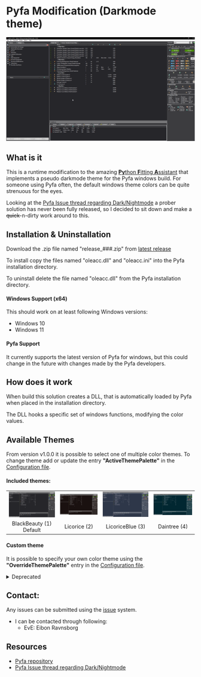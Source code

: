 # Pyfa Modification (Darkmode theme)
![Pyfa Modifications (Darkmode theme)](./_img/pyfa_mod_01_BlackBeauty.png)

## What is it
This is a runtime modification to the amazing [**Py**thon **F**itting **A**ssistant](https://github.com/pyfa-org/Pyfa) that implements a pseudo darkmode theme for the Pyfa windows build.
For someone using Pyfa often, the default windows theme colors can be quite strenuous for the eyes. 

Looking at the [Pyfa Issue thread regarding Dark/Nightmode](https://github.com/pyfa-org/Pyfa/issues/1206) a prober solution has never been fully released, so I decided to sit down and make a ~~quick~~-n-dirty work around to this.


## Installation & Uninstallation
Download the .zip file named "release_###.zip" from [latest release](https://github.com/Eivonz/Pyfa-Mod/releases/latest)

To install copy the files named "oleacc.dll" and "oleacc.ini" into the Pyfa installation directory.

To uninstall delete the file named "oleacc.dll" from the Pyfa installation directory.


#### Windows Support (x64)
This should work on at least following Windows versions:
* Windows 10
* Windows 11

#### Pyfa Support
It currently supports the latest version of Pyfa for windows, but this could change in the future with changes made by the Pyfa developers.

## How does it work
When build this solution creates a DLL, that is automatically loaded by Pyfa when placed in the installation directory.

The DLL hooks a specific set of windows functions, modifying the color values.


## Available Themes
From version v1.0.0 it is possible to select one of multiple color themes. To change theme add or update the entry **"ActiveThemePalette"** in the [Configuration file](#configuration-file).

#### Included themes:
<table>
  <tr>
    <td>
      <img src="https://github.com/Eivonz/Pyfa-Mod/raw/main/_img/pyfa_mod_01_BlackBeauty.png" width="250" height="auto">
    </td>
    <td>
      <img src="https://github.com/Eivonz/Pyfa-Mod/raw/main/_img/pyfa_mod_02_Licorice.png" width="250" height="auto">
    </td>
    <td>
      <img src="https://github.com/Eivonz/Pyfa-Mod/raw/main/_img/pyfa_mod_03_LicoriceBlue.png" width="250" height="auto">
    </td>
    <td>
      <img src="https://github.com/Eivonz/Pyfa-Mod/raw/main/_img/pyfa_mod_04_Daintree.png" width="250" height="auto">
    </td>
  </tr>
  <tr>
    <td align="center">BlackBeauty (1) <br/> Default</td>
    <td align="center">Licorice (2)</td>
    <td align="center">LicoriceBlue (3)</td>
    <td align="center">Daintree (4)</td>
  </tr>
</table>

#### Custom theme
It is possible to specify your own color theme using the **"OverrideThemePalette"** entry in the [Configuration file](#configuration-file).


<details>
  <summary> Deprecated </summary>

### Configuration file
The optional file **"oleacc.ini"** contains custom settings, and can be freely edited.

For any changes to take effect, Pyfa must be restarted.

```
;
; Pyfa mod Darkmode settings
;
;   ActiveThemePalette [OPTIONAL, Boolean, Default=1]
;	Indicate which of the available color themes to use. (ex. "ActiveThemePalette = 3" to use the LicoriceBlue color theme)
;	Available color themes: 1 = BlackBeauty, 2 = Licorice, 3 = LicoriceBlue, 4 = BlackBeauty
;
;   OverrideThemePalette [OPTIONAL, Comma separated string]
;	Specify a string of (5) comma separated RGB hex colors to use as theme palette, ordered from darkest to lightest.
;	Valid RGB hex format prefix are #, 0x or nothing.
;	(ex. OverrideThemePalette = #521ecc, #e68ca1, #1a2070, #a85294, #aaccb5)
;
;   EnableCustomControls[OPTIONAL, Boolean, Default = true]
;	Indicates if the standard windows controls will be colored by the active theme palette.
;
;   UseExperimentalDarkmode [OPTIONAL, Boolean, Default = true]
;	Implementation of some undocumented windows api call, to force certain apps into a darkmode state.
;
;   EnableLogging [OPTIONAL, Boolean, Default = false]
;	Write log output to a .log file.
;

[settings]
ActiveThemePalette = 1
;OverrideThemePalette = #521ecc, #e68ca1, #1a2070, #a85294, #aaccb5
EnableCustomControls = true
UseExperimentalDarkmode = true
EnableLogging = false
```

</details>




## Contact:
Any issues can be submitted using the [issue](https://github.com/Eivonz/Pyfa-Mod/issues) system.
* I can be contacted through following:
    * EvE: Eibon Ravnsborg


## Resources
* [Pyfa repository](https://github.com/pyfa-org/Pyfa)
* [Pyfa Issue thread regarding Dark/Nightmode](https://github.com/pyfa-org/Pyfa/issues/1206)


